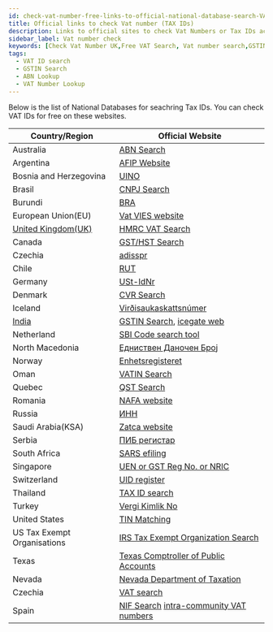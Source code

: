 ```yaml
---
id: check-vat-number-free-links-to-official-national-database-search-VAT-number
title: Official links to check Vat number (TAX IDs) 
description: Links to official sites to check Vat Numbers or Tax IDs across the world. Discover the different ways to lookup a VAT number, including online tools and government databases, to ensure its validity. If you're looking to verify the validity of a VAT number or tax identification number, it's important to use official resources to ensure accuracy. These links provide easy access to official databases, helping you to avoid the risk of relying on potentially fraudulent information. With this resource at your disposal, you can verify VAT numbers with confidence and protect your business from financial risk.
sidebar_label: Vat number check
keywords: [Check Vat Number UK,Free VAT Search, Vat number search,GSTIN Search, ABN Search, VAT Number Lookup, VAT Number Verification, VAT Number Application Status,VAT number check, tax ID verification, official VAT number lookup, verify VAT number, tax identification number search, official tax ID database access, tax regulations, financial risk, official resources.]
tags:
  - VAT ID search
  - GSTIN Search
  - ABN Lookup
  - VAT Number Lookup
---
```


Below is the list of National Databases for seachring Tax IDs. You can check VAT IDs for free on these websites. 

|Country/Region|Official Website|
|--|--|
|Australia|[ABN Search](https://abr.business.gov.au/)|
|Argentina|[AFIP Website](https://seti.afip.gob.ar/padron-puc-constancia-internet/ConsultaConstanciaAction.do)|
|Bosnia and Herzegovina|[UINO](http://www.new.uino.gov.ba/bs/Obveznici%20indirektnih%20poreza)|
|Brasil|[CNPJ Search](https://servicos.receita.fazenda.gov.br/servicos/cnpjreva/cnpjreva_solicitacao.asp)|
|Burundi|[BRA](https://www.obr.bi/index.php/en/component/odvc/?option=com_odvc&view=odvc&id=1&type_doc=4)|
|European Union(EU)| [Vat VIES website](https://ec.europa.eu/taxation_customs/vies/#/vat-validation) |
|[United Kingdom(UK)](/docs/country/uk-vat-guidelines-sales-tax-indirect-tax-united-kingdom)|[HMRC VAT Search](https://www.gov.uk/check-uk-vat-number)|
|Canada|[GST/HST Search](https://www.businessregistration-inscriptionentreprise.gc.ca/ebci/brom/registry/pub/reg_01_Ld.action)|
|Czechia|[adisspr](https://adisspr.mfcr.cz/adis/jepo/epo/dpr/apl_ramce.htm?R=/cgi-bin/adis/idph/int_dp_prij.cgi?ZPRAC=FDPHI2&poc_dic=2&OK=Zobraz)|
|Chile|[RUT](https://zeus.sii.cl/cvc/stc/stc.html)|
|Germany|[USt-IdNr ](https://evatr.bff-online.de/eVatR/index_html)|
|Denmark|[CVR Search](https://datacvr.virk.dk/)|
|Iceland|[Virðisaukaskattsnúmer](https://www.skatturinn.is/fyrirtaekjaskra/)|
|[India](/docs/country/india-gst-guidelines-indirect-tax-sales-tax-india)|[GSTIN Search](https://services.gst.gov.in/services/searchtp), [icegate web](https://www.icegate.gov.in/Webappl/GSTN)|
|Netherland|[SBI Code search tool](https://www.rvo.nl/subsidies-financiering/togs/vastgestelde-sbi-codes#block-agnl-kvk-api-kvk-block)|
|North Macedonia|[Едниствен Даночен Број](http://ujp.gov.mk/en)|
|Norway|[Enhetsregisteret](https://w2.brreg.no/enhet/sok/index.jsp)|
|Oman|[VATIN Search](https://www.taxoman.gov.om/portal/web/taxportal/tax-data-validation)|
|Quebec|[QST Search](https://entreprises.revenuquebec.ca/EntNa/SX/SX00/SX00.SXCLT20A.ValiderInscription/SXCLT20AA?CLNG=F&SVAR=01)|
|Romania|[NAFA website](https://chat.anaf.ro/cod_tva.nsf/solicitare_tva)|
|Russia|[ИНН](https://egrul.nalog.ru/index.html)|
|Saudi Arabia(KSA)|[Zatca website](https://zatca.gov.sa/en/eServices/Pages/TaxpayerLookup.aspx)|
|Serbia|[ ПИБ регистар ](https://www.purs.gov.rs/pib.html)|
|South Africa|[SARS efiling](https://secure.sarsefiling.co.za/vatvendorsearch.aspx)|
|Singapore|[ UEN or GST Reg No. or NRIC](https://mytax.iras.gov.sg/ESVWeb/default.aspx?target=GSTListingSearch)|
|Switzerland|[UID register](https://www.uid.admin.ch/Search.aspx?lang=en)|
|Thailand|[TAX ID search](https://eservice.rd.go.th/rd-ves-web/search/vat)|
|Turkey|[Vergi Kimlik No](https://ivd.gib.gov.tr/tvd_side/main.jsp?token=d1078f5e3dc646b78d5d4e5842f21e97feb48d366bc7617458b6679dec12675154a01fccc42292bb04d926bc259dbc75e39dd8e202535fd70a7098396c74a6f7&gn=vkndogrulamalar)|
|United States|[TIN Matching](https://www.irs.gov/tax-professionals/taxpayer-identification-number-tin-matching)|
|US Tax Exempt Organisations|[IRS Tax Exempt Organization Search](https://apps.irs.gov/app/eos/)|
|Texas|[Texas Comptroller of Public Accounts](https://mycpa.cpa.state.tx.us/staxpayersearch/)|
|Nevada|[Nevada Department of Taxation ](https://taxpermitsearch.nv.gov/Search.aspx)|
|Czechia|[VAT search](https://adisspr.mfcr.cz/adis/jepo/epo/dpr/apl_ramce.htm?R=/cgi-bin/adis/idph/int_dp_prij.cgi?ZPRAC=FDPHI2&poc_dic=2&OK=Zobraz)|
|Spain|[NIF Search](https://face.gob.es/es/directorio/relaciones) [intra-community VAT numbers](https://www2.agenciatributaria.gob.es/wlpl/GROI-JDIT/ConsultaOperadorSedeGroiServlet)|

